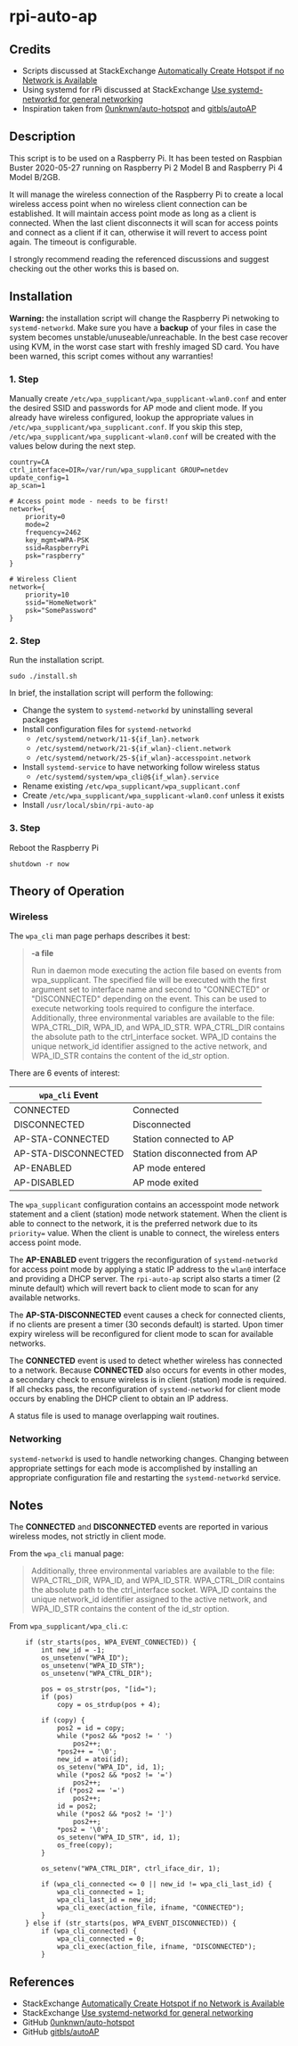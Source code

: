 # rpi-auto-ap

## Credits

- Scripts discussed at StackExchange [Automatically Create Hotspot if no Network is Available][1]
- Using systemd for rPi discussed at StackExchange [Use systemd-networkd for general networking][2]
- Inspiration taken from [0unknwn/auto-hotspot][3] and [gitbls/autoAP][4]

## Description

This script is to be used on a Raspberry Pi. It has been tested on Raspbian Buster 2020-05-27 running on Raspberry Pi 2 Model B and Raspberry Pi 4 Model B/2GB.

It will manage the wireless connection of the Raspberry Pi to create a local wireless access point when no wireless client connection can be established. It will maintain access point mode as long as a client is connected. When the last client disconnects it will scan for access points and connect as a client if it can, otherwise it will revert to access point again. The timeout is configurable.

I strongly recommend reading the referenced discussions and suggest checking out the other works this is based on.

## Installation

**Warning:** the installation script will change the Raspberry Pi netwoking to `systemd-networkd`. Make sure you have a **backup** of your files in case the system becomes unstable/unuseable/unreachable. In the best case recover using KVM, in the worst case start with freshly imaged SD card. You have been warned, this script comes without any warranties!

### 1. Step

Manually create `/etc/wpa_supplicant/wpa_supplicant-wlan0.conf` and enter the desired SSID and passwords for AP mode and client mode. If you already have wireless configured, lookup the appropriate values in `/etc/wpa_supplicant/wpa_supplicant.conf`. If you skip this step, `/etc/wpa_supplicant/wpa_supplicant-wlan0.conf` will be created with the values below during the next step.

```
country=CA
ctrl_interface=DIR=/var/run/wpa_supplicant GROUP=netdev
update_config=1
ap_scan=1

# Access point mode - needs to be first!
network={
    priority=0
    mode=2
    frequency=2462
    key_mgmt=WPA-PSK
    ssid=RaspberryPi
    psk="raspberry"
}

# Wireless Client
network={
    priority=10
    ssid="HomeNetwork"
    psk="SomePassword"
}

```

### 2. Step

Run the installation script.

```
sudo ./install.sh
```

In brief, the installation script will perform the following:

- Change the system to `systemd-networkd` by uninstalling several packages
- Install configuration files for `systemd-networkd`
    * `/etc/systemd/network/11-${if_lan}.network`
    * `/etc/systemd/network/21-${if_wlan}-client.network`
    * `/etc/systemd/network/25-${if_wlan}-accesspoint.network`
- Install `systemd-service` to have networking follow wireless status
    * `/etc/systemd/system/wpa_cli@${if_wlan}.service`
- Rename existing `/etc/wpa_supplicant/wpa_supplicant.conf`
- Create `/etc/wpa_supplicant/wpa_supplicant-wlan0.conf` unless it exists
- Install `/usr/local/sbin/rpi-auto-ap`

### 3. Step

Reboot the Raspberry Pi

```
shutdown -r now
```

## Theory of Operation

### Wireless

The `wpa_cli` man page perhaps describes it best:

> **-a file**
>
> Run in daemon mode executing the action file based on events from wpa_supplicant. The specified file will be executed with the first argument set to interface name and second to "CONNECTED" or "DISCONNECTED" depending on the event. This can be used to execute networking tools required to configure the interface.
> Additionally, three environmental variables are available to the file: WPA_CTRL_DIR, WPA_ID, and WPA_ID_STR. WPA_CTRL_DIR contains the absolute path to the ctrl_interface socket. WPA_ID contains the unique network_id identifier assigned to the active network, and WPA_ID_STR contains the content of the id_str option.

There are 6 events of interest:

| `wpa_cli` Event     |     |
| ------------------- | --- |
| CONNECTED           |  Connected |
| DISCONNECTED        |  Disconnected |
| AP-STA-CONNECTED    |  Station connected to AP |
| AP-STA-DISCONNECTED |  Station disconnected from AP |
| AP-ENABLED          |  AP mode entered |
| AP-DISABLED         |  AP mode exited |

The `wpa_supplicant` configuration contains an accesspoint mode network statement and a client (station) mode network statement. When the client is able to connect to the network, it is the preferred network due to its `priority=` value. When the client is unable to connect, the wireless enters access point mode.

The **AP-ENABLED** event triggers the reconfiguration of `systemd-networkd` for access point mode by applying a static IP address to the `wlan0` interface and providing a DHCP server. The `rpi-auto-ap` script also starts a timer (2 minute default) which will revert back to client mode to scan for any available networks. 

The **AP-STA-DISCONNECTED** event causes a check for connected clients, if no clients are present a timer (30 seconds default) is started. Upon timer expiry wireless will be reconfigured for client mode to scan for available networks.

The **CONNECTED** event is used to detect whether wireless has connected to a network. Because **CONNECTED** also occurs for events in other modes, a secondary check to ensure wireless is in client (station) mode is required. If all checks pass, the reconfiguration of `systemd-networkd` for client mode occurs by enabling the DHCP client to obtain an IP address.

A status file is used to manage overlapping wait routines.

### Networking

`systemd-networkd` is used to handle networking changes. Changing between appropriate settings for each mode is accomplished by installing an appropriate configuration file and restarting the `systemd-networkd` service.

## Notes

The **CONNECTED** and **DISCONNECTED** events are reported in various wireless modes, not strictly in client mode. 

From the `wpa_cli` manual page:

> Additionally, three environmental variables are available to
> the file: WPA_CTRL_DIR, WPA_ID, and WPA_ID_STR. WPA_CTRL_DIR
> contains the absolute path to the ctrl_interface socket. WPA_ID
> contains the unique network_id identifier assigned to the active
> network, and WPA_ID_STR contains the content of the id_str option.

From `wpa_supplicant/wpa_cli.c`:

```
    if (str_starts(pos, WPA_EVENT_CONNECTED)) {
        int new_id = -1;
        os_unsetenv("WPA_ID");
        os_unsetenv("WPA_ID_STR");
        os_unsetenv("WPA_CTRL_DIR");

        pos = os_strstr(pos, "[id=");
        if (pos)
            copy = os_strdup(pos + 4);

        if (copy) {
            pos2 = id = copy;
            while (*pos2 && *pos2 != ' ')
                pos2++;
            *pos2++ = '\0';
            new_id = atoi(id);
            os_setenv("WPA_ID", id, 1);
            while (*pos2 && *pos2 != '=')
                pos2++;
            if (*pos2 == '=')
                pos2++;
            id = pos2;
            while (*pos2 && *pos2 != ']')
                pos2++;
            *pos2 = '\0';
            os_setenv("WPA_ID_STR", id, 1);
            os_free(copy);
        }

        os_setenv("WPA_CTRL_DIR", ctrl_iface_dir, 1);

        if (wpa_cli_connected <= 0 || new_id != wpa_cli_last_id) {
            wpa_cli_connected = 1;
            wpa_cli_last_id = new_id;
            wpa_cli_exec(action_file, ifname, "CONNECTED");
        }
    } else if (str_starts(pos, WPA_EVENT_DISCONNECTED)) {
        if (wpa_cli_connected) {
            wpa_cli_connected = 0;
            wpa_cli_exec(action_file, ifname, "DISCONNECTED");
        }
```


## References

- StackExchange [Automatically Create Hotspot if no Network is Available][1]
- StackExchange [Use systemd-networkd for general networking][2]
- GitHub [0unknwn/auto-hotspot][3]
- GitHub [gitbls/autoAP][4]

[1]:https://raspberrypi.stackexchange.com/a/100196
[2]:https://raspberrypi.stackexchange.com/a/108593
[3]:https://github.com/0unknwn/auto-hotspot
[4]:https://github.com/gitbls/autoAP

